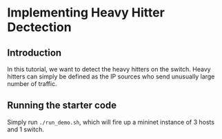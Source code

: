 # Implementing Heavy Hitter Dectection

## Introduction

In this tutorial, we want to detect the heavy hitters on the switch.
Heavy hitters can simply be defined as the IP sources who send unusually large number of traffic.


## Running the starter code

Simply run `./run_demo.sh`, which will fire up a mininet instance of 3 hosts and 1 switch.
